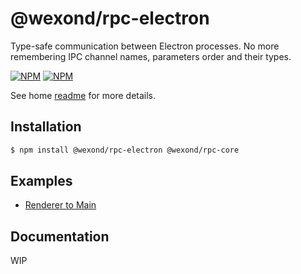 # @wexond/rpc-electron

Type-safe communication between Electron processes.
No more remembering IPC channel names, parameters order and their types.

[![NPM](https://img.shields.io/npm/v/@wexond/rpc-electron.svg?style=flat-square)](https://www.npmjs.com/package/@wexond/rpc-electron)
[![NPM](https://img.shields.io/npm/dm/@wexond/rpc-electron?style=flat-square)](https://www.npmjs.com/package/@wexond/rpc-electron)

See home [readme](https://github.com/wexond/rpc) for more details.

## Installation

```bash
$ npm install @wexond/rpc-electron @wexond/rpc-core
```

## Examples

- [Renderer to Main](https://github.com/wexond/rpc/tree/master/packages/rpc-electron/examples/renderer-to-main)

## Documentation

WIP

